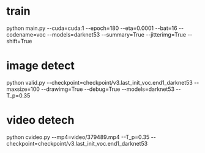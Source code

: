 # train
python main.py --cuda=cuda:1 --epoch=180 --eta=0.0001 --bat=16 --codename=voc --models=darknet53 --summary=True --jitterimg=True --shift=True

# image detect
python valid.py --checkpoint=checkpoint/v3.last_init_voc.end1_darknet53 --maxsize=100 --drawimg=True --debug=True --models=darknet53 --T_p=0.35

# video detech
python cvideo.py --mp4=video/379489.mp4 --T_p=0.35 --checkpoint=checkpoint/v3.last_init_voc.end1_darknet53
